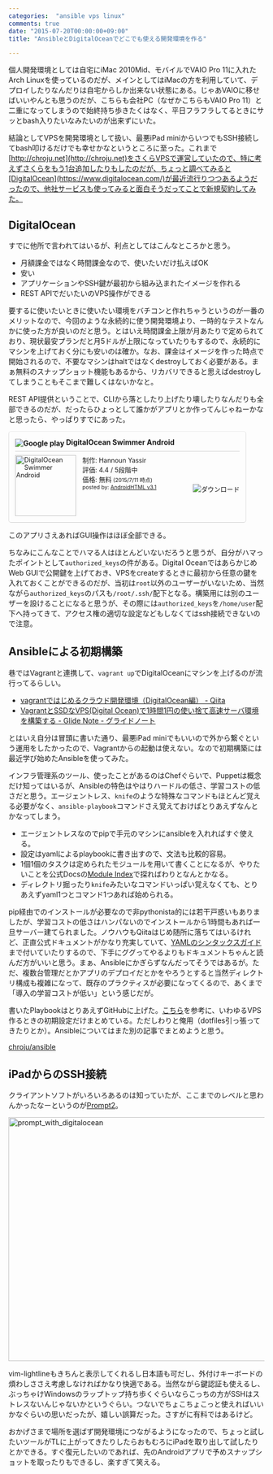 ```yaml
---
categories:  "ansible vps linux"
comments: true
date: "2015-07-20T00:00:00+09:00"
title: "AnsibleとDigitalOceanでどこでも使える開発環境を作る"

---
```


個人開発環境としては自宅にiMac 2010Mid、モバイルでVAIO Pro 11に入れたArch Linuxを使っているのだが、メインとしてはiMacの方を利用していて、デプロイしたりなんだりは自宅からしか出来ない状態にある。じゃあVAIOに移せばいいやんとも思うのだが、こちらも会社PC（なぜかこちらもVAIO Pro 11）と二重になってしまうので始終持ち歩きたくはなく、平日フラフラしてるときにサッとbash入りたいなみたいのが出来ずにいた。

結論としてVPSを開発環境として扱い、最悪iPad miniからいつでもSSH接続してbash叩けるだけでも幸せかなというところに至った。これまで[http://chroju.net](http://chroju.net)をさくらVPSで運営していたので、特に考えずさくらをもう1台追加したりもしたのだが、ちょっと調べてみると[DigitalOcean](https://www.digitalocean.com/)が最近流行りつつあるようだったので、他社サービスも使ってみると面白そうだってことで新規契約してみた。

## DigitalOcean

すでに他所で言われてはいるが、利点としてはこんなところかと思う。

* 月額課金ではなく時間課金なので、使いたいだけ払えばOK
* 安い
* アプリケーションやSSH鍵が最初から組み込まれたイメージを作れる
* REST APIでだいたいのVPS操作ができる

要するに使いたいときに使いたい環境をバチコンと作れちゃうというのが一番のメリットなので、今回のような永続的に使う開発環境より、一時的なテストなんかに使った方が良いのだと思う。とはいえ時間課金上限が月あたりで定められており、現状最安プランだと月5ドルが上限になっていたりもするので、永続的にマシンを上げておく分にも安いのは確か。なお、課金はイメージを作った時点で開始されるので、不要なマシンはhaltではなくdestroyしておく必要がある。まぁ無料のスナップショット機能もあるから、リカバリできると思えばdestroyしてしまうこともそこまで難しくはないかなと。

REST API提供ということで、CLIから落としたり上げたり壊したりなんだりも全部できるのだが、だったらひょっとして誰かがアプリとか作ってんじゃねーかなと思ったら、やっぱりすでにあった。

<div class="bookmarklet bookmarklet-gp" itemscope itemtype="http://schema.org/MobileApplication" style="clear:both;min-height:165px;width:100%;max-width:468px;overflow:hidden;padding:12px;border:1px solid;border-color:#eaeaea #ddd #d0d0d0;-moz-box-sizing:border-box;box-sizing:border-box;border-radius:5px;"><dl class="bookmarklet-gp-info" style="margin:0;"><dt class="bookmarklet-gp-title" style="border-bottom:1px solid;border-color:#eaeaea #ddd #d0d0d0;font-weight:bold;margin:0 0 .5em 0;padding:0 0 .5em 0;"><img alt="Google play" class="favicon" style="vertical-align:middle;border:0;" src="//ssl.gstatic.com/android/market_images/web/favicon.ico" /> <span itemprop="name">DigitalOcean Swimmer Android</span></dt><dd class="bookmarklet-gp-desc" style="font-size:.9em;margin:0;"><div class="bookmarklet-gp-thumb" style="float:left;"><img src="https://lh3.ggpht.com/HXBZyHdspPh5MFgaC-rOXAZIZc8D9uM4KrQsL-gqoB1_9ZuBhthaWYLRoYJYNUY9Ytg=w300" alt="DigitalOcean Swimmer Android" itemprop="image" style="height:120px;width:120px;max-width:100%;vertical-align:middle;border:0;margin:0 1em 0 0;"></div><div class="supplier" itemscope itemtype="http://schema.org/Organization">制作: <span itemprop="name">Hannoun Yassir</span></div><div class="review" itemtype="http://schema.org/AggregateRating" itemscope itemprop="aggregateRating">評価: <span itemprop="ratingValue">4.4</span> / 5段階中</div><div class="price" itemtype="http://schema.org/Offer" itemscope itemprop="offers">価格: <meta itemprop="price" content="0">無料<small> (2015/7/11 時点)</small><br /></div><a href="https://play.google.com/store/apps/details?id=com.yassirh.digitalocean&hl=ja" target="_blank" title="DigitalOcean Swimmer Android" itemprop="url" style="float:right;"><img src="//dl.dropboxusercontent.com/u/540358/ja_generic_rgb_wo_45.png" alt="ダウンロード" style="border:0;display:inline-block;height:auto;vertical-align: middle;"/></a><small>posted by: <a target="_blank" href="http://hayashikejinan.com/?p=818">AndroidHTML v3.1</a></small></dd></dl></div>

このアプリさえあればGUI操作はほぼ全部できる。

ちなみにこんなことでハマる人はほとんどいないだろうと思うが、自分がハマったポイントとして`authorized_keys`の件がある。Digital OceanではあらかじめWeb GUIで公開鍵を上げておき、VPSをcreateするときに最初から任意の鍵を入れておくことができるのだが、当初は`root`以外のユーザーがいないため、当然ながら`authorized_keys`のパスも`/root/.ssh/`配下となる。構築用には別のユーザーを設けることになると思うが、その際には`authorized_keys`を`/home/user`配下へ持ってきて、アクセス権の適切な設定などもしなくてはssh接続できないので注意。

## Ansibleによる初期構築

巷ではVagrantと連携して、`vagrant up`でDigitalOceanにマシンを上げるのが流行ってるらしい。

* [vagrantではじめるクラウド開発環境（DigitalOcean編） - Qiita](http://qiita.com/msykiino/items/d45cab7f520a3288862a)
* [VagrantとSSDなVPS(Digital Ocean)で1時間1円の使い捨て高速サーバ環境を構築する - Glide Note - グライドノート](http://blog.glidenote.com/blog/2013/12/05/digital-ocean-with-vagrant/)

とはいえ自分は冒頭に書いた通り、最悪iPad miniでもいいので外から繋ぐという運用をしたかったので、Vagrantからの起動は使えない。なので初期構築には最近学び始めたAnsibleを使ってみた。

インフラ管理系のツール、使ったことがあるのはChefぐらいで、Puppetは概念だけ知ってはいるが、Ansibleの特色はやはりハードルの低さ、学習コストの低さだと思う。エージェントレス、`knife`のような特殊なコマンドもほとんど覚える必要がなく、`ansible-playbook`コマンドさえ覚えておけばとりあえずなんとかなってしまう。

* エージェントレスなのでpipで手元のマシンにansibleを入れればすぐ使える。
* 設定はyamlによるplaybookに書き出すので、文法も比較的容易。
* 1個1個のタスクは定められたモジュールを用いて書くことになるが、やりたいことを公式Docsの[Module Index](http://docs.ansible.com/modules_by_category.html)で探ればわりとなんとかなる。
* ディレクトリ掘ったり`knife`みたいなコマンドいっぱい覚えなくても、とりあえずyaml1つとコマンド1つあれば始められる。

pip経由でのインストールが必要なので非pythonista的には若干戸惑いもありましたが、学習コストの低さはハンパないのでインストールから1時間もあれば一旦サーバー建てられました。ノウハウもQiitaはじめ随所に落ちてはいるけれど、正直公式ドキュメントがかなり充実していて、[YAMLのシンタックスガイド](http://docs.ansible.com/YAMLSyntax.html)まで付いていたりするので、下手にググってやるよりもドキュメントちゃんと読んだ方がいいと思う。まぁ、Ansibleにかぎらずなんだってそうではあるが。ただ、複数台管理だとかアプリのデプロイだとかをやろうとすると当然ディレクトリ構成も複雑になって、既存のプラクティスが必要になってくるので、あくまで「導入の学習コストが低い」という感じだが。

書いたPlaybookはとりあえずGitHubに上げた。[こちら](http://akiyoko.hatenablog.jp/entry/2013/12/16/020529)を参考に、いわゆるVPS作るときの初期設定だけまとめている。ただしわりと俺用（dotfiles引っ張ってきたりとか）。Ansibleについてはまた別の記事でまとめようと思う。

[chroju/ansible](https://github.com/chroju/ansible)

## iPadからのSSH接続

クライアントソフトがいろいろあるのは知っていたが、ここまでのレベルと思わんかったなーというのが[Prompt2](https://panic.com/jp/prompt/)。

<a data-flickr-embed="true" href="https://www.flickr.com/photos/chroju/19822940536" title="prompt_with_digitalocean"><img src="https://farm1.staticflickr.com/541/19822940536_5f6201ca53_z.jpg" width="640" height="480" alt="prompt_with_digitalocean"></a><script async src="//embedr.flickr.com/assets/client-code.js" charset="utf-8"></script>

vim-lightlineもきちんと表示してくれるし日本語も可だし、外付けキーボードの煩わしささえ考慮しなければかなり快適である。当然ながら鍵認証も使えるし、ぶっちゃけWindowsのラップトップ持ち歩くぐらいならこっちの方がSSHはストレスないんじゃないかというぐらい。つないでちょこちょこっと使えればいいかなぐらいの思いだったが、嬉しい誤算だった。さすがに有料ではあるけど。

おかげさまで場所を選ばず開発環境につながるようになったので、ちょっと試したいツールがTLに上がってきたりしたらおもむろにiPadを取り出して試したりとかできる。すぐ復元したいのであれば、先のAndroidアプリで予めスナップショットを取ったりもできるし、楽すぎて笑える。

